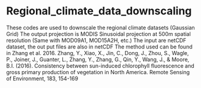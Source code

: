 # Regional_climate_data_downscaling
These codes are used to downscale the regional climate datasets (Gaussian Grid)
The output projection is MODIS Sinusoidal projection at 500m spatial resolution (Same with MOD09A1, MOD15A2H, etc.)
The input are netCDF dataset, the out put files are also in netCDF
The method used can be found in Zhang et al. 2016.
Zhang, Y., Xiao, X., Jin, C., Dong, J., Zhou, S., Wagle, P., Joiner, J., Guanter, L., Zhang, Y., Zhang, G., Qin, Y., Wang, J., & Moore, B.I. (2016). Consistency between sun-induced chlorophyll fluorescence and gross primary production of vegetation in North America. Remote Sensing of Environment, 183, 154-169
